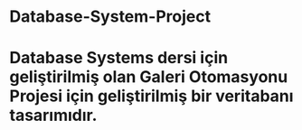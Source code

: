 # Database-System-Project

<h1> Database Systems dersi için geliştirilmiş olan Galeri Otomasyonu Projesi için geliştirilmiş bir veritabanı tasarımıdır. </h1>

